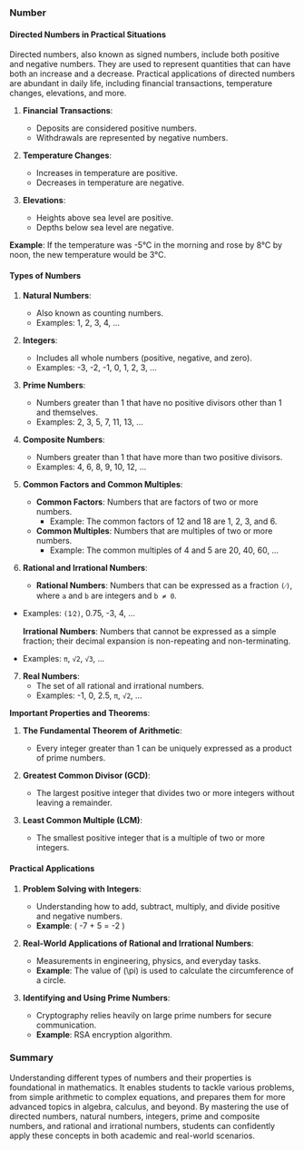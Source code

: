 ### Number

#### Directed Numbers in Practical Situations
Directed numbers, also known as signed numbers, include both positive and negative numbers. They are used to represent quantities that can have both an increase and a decrease. Practical applications of directed numbers are abundant in daily life, including financial transactions, temperature changes, elevations, and more.

1. **Financial Transactions**: 
   - Deposits are considered positive numbers.
   - Withdrawals are represented by negative numbers.

2. **Temperature Changes**:
   - Increases in temperature are positive.
   - Decreases in temperature are negative.

3. **Elevations**:
   - Heights above sea level are positive.
   - Depths below sea level are negative.

**Example**: If the temperature was -5°C in the morning and rose by 8°C by noon, the new temperature would be 3°C.

#### Types of Numbers

1. **Natural Numbers**:
   - Also known as counting numbers.
   - Examples: 1, 2, 3, 4, ...

2. **Integers**:
   - Includes all whole numbers (positive, negative, and zero).
   - Examples: -3, -2, -1, 0, 1, 2, 3, ...

3. **Prime Numbers**:
   - Numbers greater than 1 that have no positive divisors other than 1 and themselves.
   - Examples: 2, 3, 5, 7, 11, 13, ...

4. **Composite Numbers**:
   - Numbers greater than 1 that have more than two positive divisors.
   - Examples: 4, 6, 8, 9, 10, 12, ...

5. **Common Factors and Common Multiples**:
   - **Common Factors**: Numbers that are factors of two or more numbers.
     - Example: The common factors of 12 and 18 are 1, 2, 3, and 6.
   - **Common Multiples**: Numbers that are multiples of two or more numbers.
     - Example: The common multiples of 4 and 5 are 20, 40, 60, ...
6. **Rational and Irrational Numbers**:
   - **Rational Numbers**: Numbers that can be expressed as a fraction <code>&#40;&frasl;&#41;</code>, where <code>a</code> and <code>b</code> are integers and <code>b &#8800; 0</code>.
  - Examples: <code>&#40;1&#8260;2&#41;</code>, 0.75, -3, 4, ...

    **Irrational Numbers**: Numbers that cannot be expressed as a simple fraction; their decimal expansion is non-repeating and non-terminating.
  - Examples: <code>&pi;</code>, <code>&radic;2</code>, <code>&radic;3</code>, ...


7. **Real Numbers**:
   - The set of all rational and irrational numbers.
   - Examples: -1, 0, 2.5, <code>&pi;</code>, <code>&radic;2</code>, ...

**Important Properties and Theorems**:

1. **The Fundamental Theorem of Arithmetic**:
   - Every integer greater than 1 can be uniquely expressed as a product of prime numbers.

2. **Greatest Common Divisor (GCD)**:
   - The largest positive integer that divides two or more integers without leaving a remainder.

3. **Least Common Multiple (LCM)**:
   - The smallest positive integer that is a multiple of two or more integers.

#### Practical Applications

1. **Problem Solving with Integers**:
   - Understanding how to add, subtract, multiply, and divide positive and negative numbers.
   - **Example**: \( -7 + 5 = -2 \)

2. **Real-World Applications of Rational and Irrational Numbers**:
   - Measurements in engineering, physics, and everyday tasks.
   - **Example**: The value of \(\pi\) is used to calculate the circumference of a circle.

3. **Identifying and Using Prime Numbers**:
   - Cryptography relies heavily on large prime numbers for secure communication.
   - **Example**: RSA encryption algorithm.

### Summary

Understanding different types of numbers and their properties is foundational in mathematics. It enables students to tackle various problems, from simple arithmetic to complex equations, and prepares them for more advanced topics in algebra, calculus, and beyond. By mastering the use of directed numbers, natural numbers, integers, prime and composite numbers, and rational and irrational numbers, students can confidently apply these concepts in both academic and real-world scenarios.